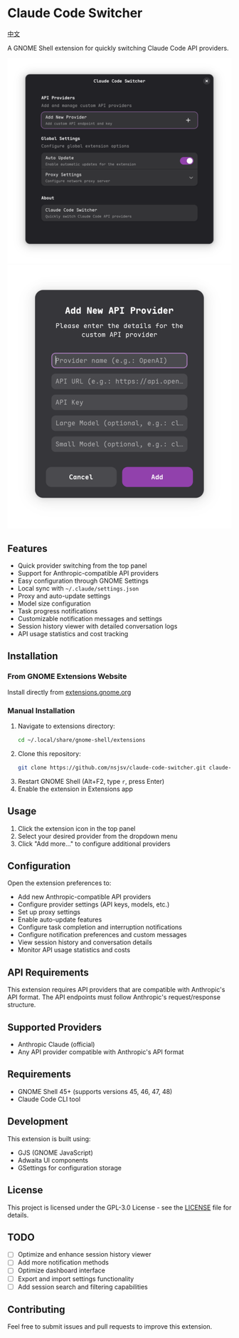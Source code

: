 # Claude Code Switcher

[中文](/README_CN.md)

A GNOME Shell extension for quickly switching Claude Code API providers.

![Home](img/en/Home.png)
![Add](img/en/Add.png)

## Features

- Quick provider switching from the top panel
- Support for Anthropic-compatible API providers
- Easy configuration through GNOME Settings
- Local sync with `~/.claude/settings.json`
- Proxy and auto-update settings
- Model size configuration
- Task progress notifications
- Customizable notification messages and settings
- Session history viewer with detailed conversation logs
- API usage statistics and cost tracking

## Installation

### From GNOME Extensions Website

Install directly from [extensions.gnome.org](https://extensions.gnome.org/extension/8424/claude-code-switcher/)

### Manual Installation

1. Navigate to extensions directory:
    ```bash
    cd ~/.local/share/gnome-shell/extensions
    ```
2. Clone this repository:
    ```bash
    git clone https://github.com/nsjsv/claude-code-switcher.git claude-code-switcher@nsjsv.github.io
    ```
3. Restart GNOME Shell (Alt+F2, type `r`, press Enter)
4. Enable the extension in Extensions app

## Usage

1. Click the extension icon in the top panel
2. Select your desired provider from the dropdown menu
3. Click "Add more..." to configure additional providers

## Configuration

Open the extension preferences to:

- Add new Anthropic-compatible API providers
- Configure provider settings (API keys, models, etc.)
- Set up proxy settings
- Enable auto-update features
- Configure task completion and interruption notifications
- Configure notification preferences and custom messages
- View session history and conversation details
- Monitor API usage statistics and costs

## API Requirements

This extension requires API providers that are compatible with Anthropic's API format. The API endpoints must follow Anthropic's request/response structure.

## Supported Providers

- Anthropic Claude (official)
- Any API provider compatible with Anthropic's API format

## Requirements

- GNOME Shell 45+ (supports versions 45, 46, 47, 48)
- Claude Code CLI tool

## Development

This extension is built using:

- GJS (GNOME JavaScript)
- Adwaita UI components
- GSettings for configuration storage

## License

This project is licensed under the GPL-3.0 License - see the [LICENSE](LICENSE) file for details.

## TODO

- [ ] Optimize and enhance session history viewer
- [ ] Add more notification methods
- [ ] Optimize dashboard interface
- [ ] Export and import settings functionality
- [ ] Add session search and filtering capabilities

## Contributing

Feel free to submit issues and pull requests to improve this extension.

